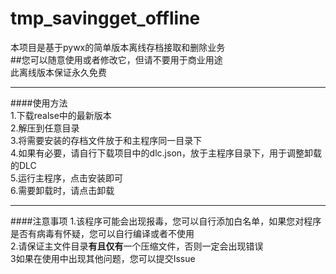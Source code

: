 # tmp_savingget_offline

本项目是基于pywx的简单版本离线存档接取和删除业务  
##您可以随意使用或者修改它，但请不要用于商业用途  
此离线版本保证永久免费  
***
####使用方法  
1.下载realse中的最新版本  
2.解压到任意目录  
3.将需要安装的存档文件放于和主程序同一目录下  
4.如果有必要，请自行下载项目中的dlc.json，放于主程序目录下，用于调整卸载的DLC  
5.运行主程序，点击安装即可  
6.需要卸载时，请点击卸载  
***
####注意事项
1.该程序可能会出现报毒，您可以自行添加白名单，如果您对程序是否有病毒有怀疑，您可以自行编译或者不使用  
2.请保证主文件目录**有且仅有**一个压缩文件，否则一定会出现错误  
3如果在使用中出现其他问题，您可以提交Issue  
